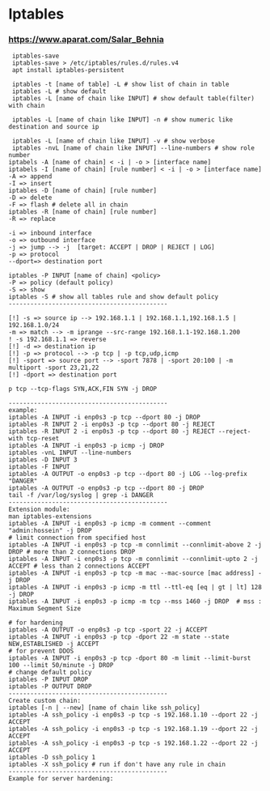 
# Iptables
 ### https://www.aparat.com/Salar_Behnia

     iptables-save
     iptables-save > /etc/iptables/rules.d/rules.v4
     apt install iptables-persistent 

     iptables -t [name of table] -L # show list of chain in table
     iptables -L # show default 
     iptables -L [name of chain like INPUT] # show default table(filter) with chain

     iptables -L [name of chain like INPUT] -n # show numeric like destination and source ip

     iptables -L [name of chain like INPUT] -v # show verbose
     iptables -nvL [name of chain like INPUT] --line-numbers # show role number
    iptabels -A [name of chain] < -i | -o > [interface name]
    iptabels -I [name of chain] [rule number] < -i | -o > [interface name]
    -A => append
    -I => insert 
    iptables -D [name of chain] [rule number]
    -D => delete
    -F => flash # delete all in chain
    iptables -R [name of chain] [rule number]
    -R => replace 

    -i => inbound interface
    -o => outbound interface
    -j => jump --> -j  [target: ACCEPT | DROP | REJECT | LOG]
    -p => protocol
    --dport=> destination port

    iptables -P INPUT [name of chain] <policy>
    -P => policy (default policy)
    -S => show
    iptables -S # show all tables rule and show default policy
    --------------------------------------------

    [!] -s => source ip --> 192.168.1.1 | 192.168.1.1,192.168.1.5 | 192.168.1.0/24
    -m => match --> -m iprange --src-range 192.168.1.1-192.168.1.200
    ! -s 192.168.1.1 => reverse 
    [!] -d => destination ip
    [!] -p => protocol --> -p tcp | -p tcp,udp,icmp
    [!] -sport => source port --> -sport 7878 | -sport 20:100 | -m multiport -sport 23,21,22
    [!] -dport => destination port

    p tcp --tcp-flags SYN,ACK,FIN SYN -j DROP

    --------------------------------------------
    example:
    iptables -A INPUT -i enp0s3 -p tcp --dport 80 -j DROP
    iptables -R INPUT 2 -i enp0s3 -p tcp --dport 80 -j REJECT
    iptables -R INPUT 2 -i enp0s3 -p tcp --dport 80 -j REJECT --reject-with tcp-reset
    iptables -A INPUT -i enp0s3 -p icmp -j DROP
    iptables -vnL INPUT --line-numbers
    iptables -D INPUT 3
    iptables -F INPUT
    iptables -A OUTPUT -o enp0s3 -p tcp --dport 80 -j LOG --log-prefix "DANGER" 
    iptables -A OUTPUT -o enp0s3 -p tcp --dport 80 -j DROP
    tail -f /var/log/syslog | grep -i DANGER
    --------------------------------------------
    Extension module:
    man iptables-extensions
    iptables -A INPUT -i enp0s3 -p icmp -m comment --comment "admin:hossein" -j DROP
    # limit connection from specified host
    iptables -A INPUT -i enp0s3 -p tcp -m connlimit --connlimit-above 2 -j DROP # more than 2 connections DROP
    iptables -A INPUT -i enp0s3 -p tcp -m connlimit --connlimit-upto 2 -j ACCEPT # less than 2 connections ACCEPT
    iptables -A INPUT -i enp0s3 -p tcp -m mac --mac-source [mac address] -j DROP
    iptables -A INPUT -i enp0s3 -p icmp -m ttl --ttl-eq [eq | gt | lt] 128 -j DROP 
    iptables -A INPUT -i enp0s3 -p icmp -m tcp --mss 1460 -j DROP  # mss : Maximum Segment Size

    # for hardening
    iptables -A OUTPUT -o enp0s3 -p tcp -sport 22 -j ACCEPT
    iptables -A INPUT -i enp0s3 -p tcp -dport 22 -m state --state NEW,ESTABLISHED -j ACCEPT
    # for prevent DDOS
    iptables -A INPUT -i enp0s3 -p tcp -dport 80 -m limit --limit-burst 100 --limit 50/minute -j DROP
    # change default policy
    iptables -P INPUT DROP
    iptables -P OUTPUT DROP
    --------------------------------------------
    Create custom chain:
    iptables [-n | --new] [name of chain like ssh_policy]
    iptables -A ssh_policy -i enp0s3 -p tcp -s 192.168.1.10 --dport 22 -j ACCEPT
    iptables -A ssh_policy -i enp0s3 -p tcp -s 192.168.1.19 --dport 22 -j ACCEPT
    iptables -A ssh_policy -i enp0s3 -p tcp -s 192.168.1.22 --dport 22 -j ACCEPT
    iptables -D ssh_policy 1
    iptables -X ssh_policy # run if don't have any rule in chain
    --------------------------------------------
    Example for server hardening:
    
 
